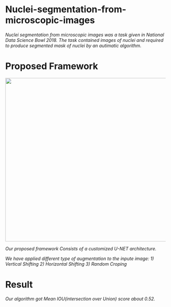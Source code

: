 <h1> Nuclei-segmentation-from-microscopic-images
<h6>Nuclei segmentation from microscopic images was a task given in National Data Science Bowl 2018.
The task contained images of nuclei and required to produce segmented mask of nuclei by an autimatic algorithm.

<h1> Proposed Framework
<h6>
<img src="https://github.com/abhijit-buet/Images/blob/main/Slide1.PNG" width="768" height="512">

Our proposed framework Consists of a customized U-NET architecture.

We have applied different type of augmentation to the inpute image: 1) Vertical Shifting 2) Horizontal Shifting 3) Random Croping


<h1> Result
  <h6>
  Our algorithm got Mean IOU(intersection over Union) score about 0.52. 
